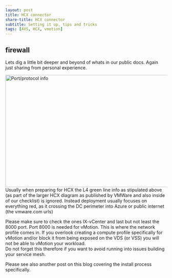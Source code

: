 ```yaml
---
layout: post
title: HCX connector
share-title: HCX connector
subtitle: Setting it up, tips and tricks
tags: [AVS, HCX, vmotion]
---
```


## firewall

Lets dig a little bit deeper and beyond of whats in our public docs.  Again just sharing from personal experience.

<img title="HCX extract" alt="Port/protocol info" src="/AVSblog/assets/img/screen3.jpg" width=850 height="350">
Usually when preparing for HCX the L4 green line info as stipulated above (as part of the larger HCX diagram as published by VMWare and also inside of our checklist) is ignored.  Instead deployment usually focuses on everything red, as it crossing the DC perimeter into Azure or public internet (the vmware.com urls)

Please make sure to check the ones IX-vCenter and last but not least the 8000 port.  Port 8000 is needed for vMotion.
This is where the network profile comes in.  If you overlook creating a compute profile specifically for vMotion and/or block it from being exposed on the VDS (or VSS) you will not be able to vMotion your workload.  
Do not forget this therefore if you want to avoid running into issues building your service mesh. 

Please see also another post on this blog covering the install process specifically.



